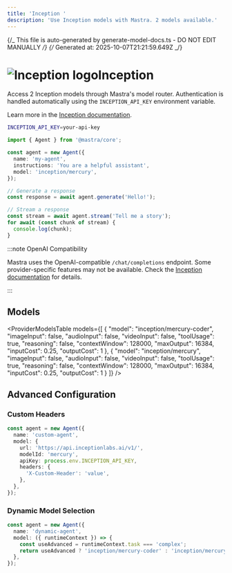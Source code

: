 ```yaml
---
title: 'Inception '
description: 'Use Inception models with Mastra. 2 models available.'
---
```


{/_ This file is auto-generated by generate-model-docs.ts - DO NOT EDIT MANUALLY _/}
{/_ Generated at: 2025-10-07T21:21:59.649Z _/}

# <img src="https://models.dev/logos/inception.svg" alt="Inception logo" className="inline w-8 h-8 mr-2 align-middle dark:invert dark:brightness-0 dark:contrast-200" />Inception

Access 2 Inception models through Mastra's model router. Authentication is handled automatically using the `INCEPTION_API_KEY` environment variable.

Learn more in the [Inception documentation](https://platform.inceptionlabs.ai/docs).

```bash
INCEPTION_API_KEY=your-api-key
```

```typescript
import { Agent } from '@mastra/core';

const agent = new Agent({
  name: 'my-agent',
  instructions: 'You are a helpful assistant',
  model: 'inception/mercury',
});

// Generate a response
const response = await agent.generate('Hello!');

// Stream a response
const stream = await agent.stream('Tell me a story');
for await (const chunk of stream) {
  console.log(chunk);
}
```

:::note OpenAI Compatibility

Mastra uses the OpenAI-compatible `/chat/completions` endpoint. Some provider-specific features may not be available. Check the [Inception documentation](https://platform.inceptionlabs.ai/docs) for details.

:::

## Models

<ProviderModelsTable
models={[
{
"model": "inception/mercury-coder",
"imageInput": false,
"audioInput": false,
"videoInput": false,
"toolUsage": true,
"reasoning": false,
"contextWindow": 128000,
"maxOutput": 16384,
"inputCost": 0.25,
"outputCost": 1
},
{
"model": "inception/mercury",
"imageInput": false,
"audioInput": false,
"videoInput": false,
"toolUsage": true,
"reasoning": false,
"contextWindow": 128000,
"maxOutput": 16384,
"inputCost": 0.25,
"outputCost": 1
}
]}
/>

## Advanced Configuration

### Custom Headers

```typescript
const agent = new Agent({
  name: 'custom-agent',
  model: {
    url: 'https://api.inceptionlabs.ai/v1/',
    modelId: 'mercury',
    apiKey: process.env.INCEPTION_API_KEY,
    headers: {
      'X-Custom-Header': 'value',
    },
  },
});
```

### Dynamic Model Selection

```typescript
const agent = new Agent({
  name: 'dynamic-agent',
  model: ({ runtimeContext }) => {
    const useAdvanced = runtimeContext.task === 'complex';
    return useAdvanced ? 'inception/mercury-coder' : 'inception/mercury';
  },
});
```

